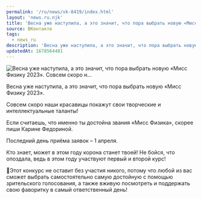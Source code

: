 ```yaml
---
permalink: '/ru/news/vk-8419/index.html'
layout: 'news.ru.njk'
title: 'Весна уже наступила, а это значит, что пора выбрать новую «Мисс Физику 2023».    Совсем скоро н…'
source: ВКонтакте
tags:
  - news_ru
description: 'Весна уже наступила, а это значит, что пора выбрать новую «Мисс Физику 2023».    Совсем скоро н…'
updatedAt: 1678564481
---
```

![Весна уже наступила, а это значит, что пора выбрать новую «Мисс Физику 2023».    Совсем скоро н…](https://sun1-87.userapi.com/impg/paQv6wJ5IO1Q8fj6Gh-TMAKHMHArQX_FU8auqg/reXzz57Ng7E.jpg?size=1080x608&quality=96&sign=f161b00e4e40f9df2963f5f68ac31dae&c_uniq_tag=ROAfZYfSN_dQAy-1vmbjTGYBMlEmHIf-DBuJv_nqNT8&type=album)

Весна уже наступила, а это значит, что пора выбрать новую «Мисс Физику 2023».

Совсем скоро наши красавицы покажут свои творческие и интеллектуальные таланты!

Если считаешь, что именно ты достойна звания «Мисс Физика», скорее пиши Карине Федориной.

Последний день приёма заявок – 1 апреля.

Кто знает, может в этом году корона станет твоей! Не бойся, что опоздала, ведь в этом году участвуют первый и второй курс!

🌷Этот конкурс не оставит без участия никого, потому что любой из вас сможет выбрать самостоятельно самую достойную с помощью зрительского голосования, а также вживую посмотреть и поддержать свою фаворитку в самый ответственный день!
